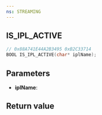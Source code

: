 ```yaml
---
ns: STREAMING
---
```

## IS_IPL_ACTIVE

```c
// 0x88A741E44A2B3495 0xB2C33714
BOOL IS_IPL_ACTIVE(char* iplName);
```


## Parameters
* **iplName**: 

## Return value

